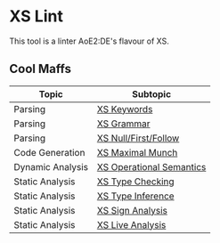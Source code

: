 # XS Lint

This tool is a linter AoE2:DE's flavour of XS.

## Cool Maffs

| Topic            | Subtopic                                                   |
|------------------|------------------------------------------------------------|
| Parsing          | [XS Keywords](./maffs/parsing/xs_keywords.md)              |
| Parsing          | [XS Grammar](./maffs/parsing/xs_grammar.md)                |
| Parsing          | [XS Null/First/Follow](./maffs/parsing/xs_grammar_sets.md) |
| Code Generation  | [XS Maximal Munch](./maffs/code_gen/xs_mm.md)              |
| Dynamic Analysis | [XS Operational Semantics](./maffs/dynamic/xs_op_sem.md)   |
| Static Analysis  | [XS Type Checking](./maffs/static/xs_type_chk.md)          |
| Static Analysis  | [XS Type Inference](./maffs/static/xs_type_inf.md)         |
| Static Analysis  | [XS Sign Analysis](./maffs/static/xs_sign.md)              |
| Static Analysis  | [XS Live Analysis](./maffs/static/xs_liveness.md)          |
